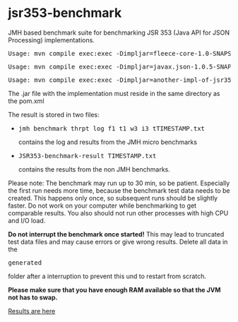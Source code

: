 jsr353-benchmark
================

JMH based benchmark suite for benchmarking JSR 353 (Java API for JSON Processing) implementations.

<pre>Usage: mvn compile exec:exec -Dimpljar=fleece-core-1.0-SNAPSHOT</pre>
<pre>Usage: mvn compile exec:exec -Dimpljar=javax.json-1.0.5-SNAPSHOT.jar</pre>
<pre>Usage: mvn compile exec:exec -Dimpljar=another-impl-of-jsr353.jar</pre>

The .jar file with the implementation must reside in the same directory as the pom.xml

The result is stored in two files:

* <pre>jmh_benchmark_thrpt_log_f1_t1_w3_i3_tTIMESTAMP.txt</pre> contains the log and results from the JMH micro benchmarks

* <pre>JSR353-benchmark-result_TIMESTAMP.txt</pre> contains the results from the non JMH benchmarks.

Please note: The benchmark may run up to 30 min, so be patient. Especially the first run needs more time, because the benchmark test data needs to be created. This happens only once, so subsequent runs should be slightly faster. Do not work on your computer while benchmarking to get comparable results. You also should not run other processes with high CPU and I/O load.

<b>Do not interrupt the benchmark once started!</b> This may lead to truncated test data files and may cause errors or give wrong results. Delete all data in the <pre>generated</pre> folder after a interruption to prevent this und to restart from scratch.

<b>Please make sure that you have enough RAM available so that the JVM not has to swap. </b>

<a href=„https://github.com/salyh/jsr353-benchmark/wiki“>Results are here</a>